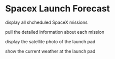 # Spacex Launch Forecast
display all shcheduled SpaceX missions

pull the detailed information about each mission

display the satellite photo of the launch pad

show the current weather at the launch pad
